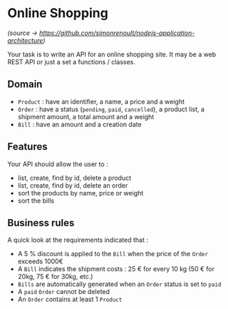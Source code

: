 # Online Shopping

_(source -> https://github.com/simonrenoult/nodejs-application-architecture)_

Your task is to write an API for an online shopping site.
It may be a web REST API or just a set a functions / classes.

## Domain

+ `Product` : have an identifier, a name, a price and a weight
+ `Order` : have a status (`pending`, `paid`, `cancelled`), a product list, a shipment amount, a total amount and a weight
+ `Bill` : have an amount and a creation date

## Features

Your API should allow the user to :
+ list, create, find by id, delete a product
+ list, create, find by id, delete an order
+ sort the products by name, price or weight
+ sort the bills

## Business rules

A quick look at the requirements indicated that :
+ A 5 % discount is applied to the `Bill` when the price of the `Order` exceeds 1000€
+ A `Bill` indicates the shipment costs : 25 € for every 10 kg (50 € for 20kg, 75 € for 30kg, etc.)
+ `Bills` are automatically generated when an `Order` status is set to `paid`
+ A `paid` `Order` cannot be deleted
+ An `Order` contains at least 1 `Product` 
